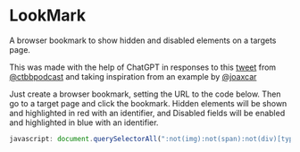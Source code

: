 # LookMark
A browser bookmark to show hidden and disabled elements on a targets page.

This was made with the help of ChatGPT in responses to this [tweet](https://x.com/ctbbpodcast/status/1717151268622233614?s=20) from [@ctbbpodcast](https://twitter.com/ctbbpodcast) and taking inspiration from an example by [@joaxcar](https://twitter.com/joaxcar)

Just create a browser bookmark, setting the URL to the code below.
Then go to a target page and click the bookmark. Hidden elements will be shown and highlighted in red with an identifier, and Disabled fields will be enabled and highlighted in blue with an identifier.

```javascript
javascript: document.querySelectorAll(":not(img):not(span):not(div)[type=hidden],:not(img):not(span):not(div)[hidden]").forEach((e) => { e.type = "text"; e.style.cssText = "border-color: red; border-width: 3px"; const d = document.createElement("div"); const fieldName = e.getAttribute("name") || e.getAttribute("id") || e.getAttribute("type"); d.innerHTML = `<span style="color: red;">Hidden field [${fieldName}]</span>`; e.parentNode.insertBefore(d, e).appendChild(e); }); document.querySelectorAll(':not(img):not(span):not(div)[style*="display: none;"]').forEach((e) => { e.type = "text"; e.style.cssText = "border-color: red; border-width: 3px"; e.style.display = "block"; const d = document.createElement("div"); const fieldName = e.getAttribute("name") || e.getAttribute("id") || e.getAttribute("type"); d.innerHTML = `<span style="color: red;">Hidden field [${fieldName}]</span>`; e.parentNode.insertBefore(d, e).appendChild(e); }); document.querySelectorAll(':not(img):not(span):not(div)[style*="visibility: hidden;"]').forEach((e) => { e.type = "text"; e.style.cssText = "border-color: red; border-width: 3px"; e.style.visibility = "visible"; const d = document.createElement("div"); const fieldName = e.getAttribute("name") || e.getAttribute("id") || e.getAttribute("type"); d.innerHTML = `<span style="color: red;">Hidden field [${fieldName}]</span>`; e.parentNode.insertBefore(d, e).appendChild(e); }); document.querySelectorAll(":not(img):not(span):not(div)[disabled]").forEach((e) => { e.disabled = false;  e.style.cssText = "border-color: blue; border-width: 3px"; const d = document.createElement("div"); const fieldName = e.getAttribute("name") || e.getAttribute("id") || e.getAttribute("type"); d.innerHTML = `<span style="color: blue;">Disabled [${fieldName}]</span>`; e.parentNode.insertBefore(d, e).appendChild(e); });
```
